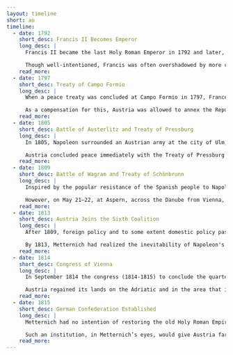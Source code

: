 ```yaml
---
layout: timeline
short: au
timeline:
  - date: 1792
    short_desc: Francis II Becomes Emperor
    long_desc: |
      Francis II became the last Holy Roman Emperor in 1792 and later, in 1804, the first Emperor of Austria. His reign was largely defined by conflict with Revolutionary France and later Napoleon Bonaparte.

      Though well-intentioned, Francis was often overshadowed by more capable figures like Archduke Charles and Klemens von Metternich, particularly in matters of military and foreign policy.
    read_more:
  - date: 1797
    short_desc: Treaty of Campo Formio
    long_desc: |
      When a peace treaty was concluded at Campo Formio in 1797, France had conquered all lands west of the Rhine, including the Austrian Netherlands. These losses were added by the remaining Austrian possessions in Italy.

      As a compensation for this, Austria was allowed to annex the Republic of Venice.
    read_more:
  - date: 1805
    short_desc: Battle of Austerlitz and Treaty of Pressburg
    long_desc: |
      In 1805, Napoleon surrounded an Austrian army at the city of Ulm, compelled it to surrender, and advanced to Vienna itself, which he took in November 1805. He then moved into Moravia, to Vienna’s northeast, where he met a remnant of the Austrian army and the oncoming Russians. He defeated both at the famous Battle of Austerlitz on December 2, 1805.

      Austria concluded peace immediately with the Treaty of Pressburg on December 26, 1805, while Russia continued the war. In this treaty Austria gave up Venice to Napoleon’s Italian kingdom, Tirol to Bavaria, and a number of other lands to Napoleon’s clients.
    read_more:
  - date: 1809
    short_desc: Battle of Wagram and Treaty of Schönbrunn
    long_desc: |
      Inspired by the popular resistance of the Spanish people to Napoleon, Stadion appealed to his own people in 1809 to go to war. The declaration came in April, and the French army occupied Vienna in May.

      However, on May 21–22, at Aspern, across the Danube from Vienna, Archduke Charles and the regular Austrian army inflicted the first defeat Napoleon was to suffer on the field of battle. They did not take advantage of it, however; Napoleon regrouped and defeated Archduke Charles in July in the Battle of Wagram, just a few miles from Aspern. At the Treaty of Schönbrunn (October 1809), the monarchy surrendered considerably more territory but at least remained in existence.
    read_more:
  - date: 1813
    short_desc: Austria Joins the Sixth Coalition
    long_desc: |
      After 1809, foreign policy and to some extent domestic policy passed into the hands of Klemens, Graf von Metternich who believed that the only hope for the continued existence of the monarchy was to seek accommodation with Napoleon. It was he who arranged the marriage of Marie-Louise, and it was he who convinced Francis to send troops to take part in Napoleon’s invasion of Russia in 1812.

      By 1813, Metternich had realized the inevitability of Napoleon's downfall and took Austria to war against France, joining the Sixth Coalition. Austria played a decisive part in the overthrow of Napoleon in the campaigns of 1813–14.
    read_more:
  - date: 1814
    short_desc: Congress of Vienna
    long_desc: |
      In September 1814 the congress (1814-1815) to conclude the quarter century of war gathered in Vienna under Metternich’s chairmanship. In terms of territory, Metternich gladly relinquished claims to the old Austrian Netherlands and the various Habsburg possessions in Germany for a consolidated monarchy at the center of Europe.

      Austria regained its lands on the Adriatic and in the area that is now Austria, which it had previously lost, and it won considerable territory in Italy, including Lombardy, Venetia, Tuscany, and Modena.
    read_more:
  - date: 1815
    short_desc: German Confederation Established
    long_desc: |
      Metternich had no intention of restoring the old Holy Roman Empire but wished to create instead a system that could defend itself against both France and Russia and keep Prussia under control. His solution was the German Confederation, a body comprising 35 states and 4 free cities, with Austria assuming the presidency.

      Such an institution, in Metternich’s eyes, would give Austria far more influence in Germany than it had had under the old Holy Roman Empire.
    read_more:
---
```

